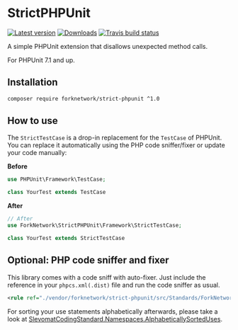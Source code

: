 # StrictPHPUnit

[![Latest version](https://img.shields.io/packagist/v/forknetwork/strict-phpunit.svg?style=flat-square&colorB=007EC6)](https://packagist.org/packages/forknetwork/strict-phpunit)
[![Downloads](https://img.shields.io/packagist/dt/forknetwork/strict-phpunit.svg?style=flat-square&colorB=007EC6)](https://packagist.org/packages/forknetwork/strict-phpunit)
[![Travis build status](https://img.shields.io/travis/forknetwork/strict-phpunit/master.svg?label=travis&style=flat-square)](https://travis-ci.org/ForkNetwork/StrictPHPUnit)

A simple PHPUnit extension that disallows unexpected method calls.

For PHPUnit 7.1 and up.

## Installation
```bash
composer require forknetwork/strict-phpunit ^1.0
```

## How to use
The `StrictTestCase` is a drop-in replacement for the `TestCase` of PHPUnit. You can replace it automatically using the PHP code sniffer/fixer or update your code manually:

**Before**
```php
use PHPUnit\Framework\TestCase;

class YourTest extends TestCase
```

**After**
```php
// After
use ForkNetwork\StrictPHPUnit\Framework\StrictTestCase;

class YourTest extends StrictTestCase
```

## Optional: PHP code sniffer and fixer
This library comes with a code sniff with auto-fixer. Just include the reference in your `phpcs.xml(.dist)` file and run the code sniffer as usual.
```xml
<rule ref="./vendor/forknetwork/strict-phpunit/src/Standards/ForkNetwork/ruleset.xml"/>
```

For sorting your use statements alphabetically afterwards, please take a look at [SlevomatCodingStandard.Namespaces.AlphabeticallySortedUses](https://github.com/slevomat/coding-standard/blob/master/README.md#slevomatcodingstandardnamespacesalphabeticallysorteduses-).
